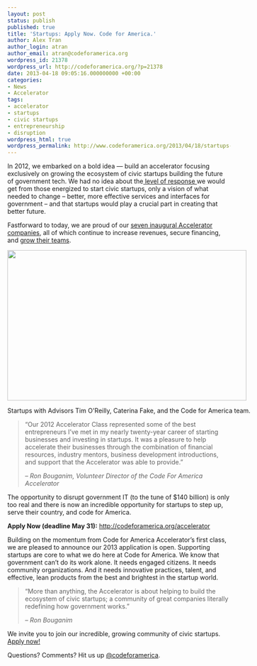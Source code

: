 ```yaml
---
layout: post
status: publish
published: true
title: 'Startups: Apply Now. Code for America.'
author: Alex Tran
author_login: atran
author_email: atran@codeforamerica.org
wordpress_id: 21378
wordpress_url: http://codeforamerica.org/?p=21378
date: 2013-04-18 09:05:16.000000000 +00:00
categories:
- News
- Accelerator
tags:
- accelerator
- startups
- civic startups
- entrepreneurship
- disruption
wordpress_html: true
wordpress_permalink: http://www.codeforamerica.org/2013/04/18/startups-apply-now-code-for-america/
---
```


<p>In 2012, we embarked on a bold idea — build an accelerator focusing exclusively on growing the ecosystem of civic startups building the future of government tech. We had no idea about the<a href="http://codeforamerica.org/2012/06/07/over-230-startups-apply-to-code-for-america/"> level of response </a>we would get from those energized to start civic startups, only a vision of what needed to change – better, more effective services and interfaces for government – and that startups would play a crucial part in creating that better future.</p>
<p>Fastforward to today, we are proud of our <a href="http://codeforamerica.org/accelerator/#proof">seven inaugural Accelerator companies</a>, all of which continue to increase revenues, secure financing, and <a href="http://www.omaha.com/article/20130326/MONEY07/303269993/1121">grow their teams</a>.</p>
<div class="wp-caption alignnone" id="attachment_21385" style="width: 550px"><a href="http://codeforamerica.org/wp-content/uploads/2013/04/acceleratorsmall.jpg"><img alt="" class="size-full wp-image-21385 " height="339" src="http://codeforamerica.org/wp-content/uploads/2013/04/acceleratorsmall.jpg" title="Accelerator Fam" width="540"/></a><p class="wp-caption-text">Startups with Advisors Tim O'Reilly, Caterina Fake, and the Code for America team.</p></div>
<blockquote><p>“Our 2012 Accelerator Class represented some of the best entrepreneurs I’ve met in my nearly twenty-year career of starting businesses and investing in startups. It was a pleasure to help accelerate their businesses through the combination of financial resources, industry mentors, business development introductions, and support that the Accelerator was able to provide.”</p>
<p><em>– Ron Bouganim, Volunteer Director of the Code For America Accelerator</em></p></blockquote>
<p>The opportunity to disrupt government IT (to the tune of $140 billion) is only too real and there is now an incredible opportunity for startups to step up, serve their country, and code for America.</p>
<p><strong>Apply Now (deadline May 31):</strong> <a href="http://www.codeforamerica.org/accelerator">http://codeforamerica.org/accelerator</a></p>
<p>Building on the momentum from Code for America Accelerator’s first class, we are pleased to announce our 2013 application is open. Supporting startups are core to what we do here at Code for America. We know that government can’t do its work alone. It needs engaged citizens. It needs community organizations. And it needs innovative practices, talent, and effective, lean products from the best and brightest in the startup world.</p>
<blockquote><p>“More than anything, the Accelerator is about helping to build the ecosystem of civic startups; a community of great companies literally redefining how government works.”</p>
<p><em>– Ron Bouganim</em></p></blockquote>
<p>We invite you to join our incredible, growing community of civic startups. <a href="http://codeforamerica.org/accelerator" target="_blank">Apply now!</a></p>
<p>Questions? Comments? Hit us up <a href="http://twitter.com/codeforamerica" target="_blank">@codeforamerica</a>.</p>
